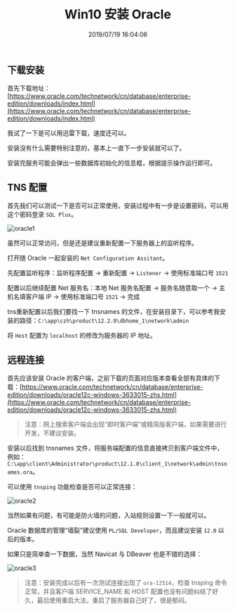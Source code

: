 ﻿---
title: "Win10 安装 Oracle"
date: "2019/07/19 16:04:06"
updated: "2020/02/11 13:49:16"
permalink: "win10-installs-oracle/"
categories:
 - [开发, 数据库, Oracle]
---

## 下载安装

首先下载地址：[https://www.oracle.com/technetwork/cn/database/enterprise-edition/downloads/index.html](https://www.oracle.com/technetwork/cn/database/enterprise-edition/downloads/index.html)

我试了一下是可以用迅雷下载，速度还可以。

安装没有什么需要特别注意的，基本上一直下一步安装就可以了。

安装完服务可能会弹出一些数据库初始化的信息框，根据提示操作运行即可。

## TNS 配置

首先我们可以测试一下是否可以正常使用，安装过程中有一步是设置密码，可以用这个密码登录 `SQL Plus`。

![oracle1](https://hd2y.oss-cn-beijing.aliyuncs.com/oracle1_1563523509015.png)

虽然可以正常访问，但是还是建议重新配置一下服务器上的监听程序。

打开随 Oracle 一起安装的 `Net Configuration Assitant`。

先配置监听程序：监听程序配置 -> 重新配置 -> `Listener` -> 使用标准端口号 `1521`

配置以后继续配置 Net 服务名：本地 Net 服务名配置 -> 服务名随意取一个 -> 主机名填客户端 IP -> 使用标准端口号 `1521` -> 完成

tns重新配置以后我们要找一下 tnsnames 的文件，在安装目录下，可以参考我安装的路径：`C:\app\czh\product\12.2.0\dbhome_1\network\admin`

将 `Host` 配置为 `localhost` 的修改为服务器的 IP 地址。

## 远程连接

首先应该安装 Oracle 的客户端，之前下载的页面对应版本查看全部有具体的下载：[https://www.oracle.com/technetwork/cn/database/enterprise-edition/downloads/oracle12c-windows-3633015-zhs.html](https://www.oracle.com/technetwork/cn/database/enterprise-edition/downloads/oracle12c-windows-3633015-zhs.html)

> 注意：网上搜索客户端会出现“即时客户端”或精简版客户端，如果需要进行开发，不建议安装。

安装以后找到 tnsnames 文件，将服务端配置的信息直接拷贝到客户端文件中，例如：`C:\app\client\Administrator\product\12.1.0\client_1\network\admin\tnsnames.ora`。

可以使用 `tnsping` 功能检查是否可以正常连接：

![oracle2](https://hd2y.oss-cn-beijing.aliyuncs.com/oracle2_1563523508898.png)

当然如果有问题，有可能是防火墙的问题，入站规则设置一下一般就可以。 

Oracle 数据库的管理“墙裂”建议使用 `PL/SQL Developer`，而且建议安装 `12.0` 以后的版本。

如果只是简单查一下数据，当然 Navicat 与 DBeaver 也是不错的选择：

![oracle3](https://hd2y.oss-cn-beijing.aliyuncs.com/oracle3_1563523508867.png)

> 注意：安装完成以后有一次测试连接出现了 `ora-12514`，检查 tnsping 命令正常，并且客户端 SERVICE_NAME 和 HOST 配置也没有问题纠结了好久，最后使用重启大法，重启了服务器自己好了，很是郁闷。
